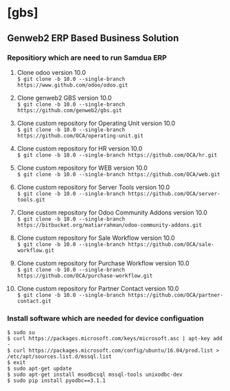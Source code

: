 # [gbs]
## Genweb2 ERP Based Business Solution

### Repositiory which are need to run Samdua ERP

1. Clone odoo version 10.0
<br/>```$ git clone -b 10.0 --single-branch https://www.github.com/odoo/odoo.git ```<br/>

2. Clone genweb2 GBS version 10.0
<br/>```$ git clone -b 10.0 --single-branch https://github.com/genweb2/gbs.git ```<br/>

3. Clone custom repository for Operating Unit version 10.0
<br/>```$ git clone -b 10.0 --single-branch https://github.com/OCA/operating-unit.git ```<br/>

4. Clone custom repository for HR version 10.0
<br/>```$ git clone -b 10.0 --single-branch https://github.com/OCA/hr.git ```<br/>

5. Clone custom repository for WEB version 10.0
<br/>```$ git clone -b 10.0 --single-branch https://github.com/OCA/web.git ```<br/>

6. Clone custom repository for Server Tools version 10.0
<br/>```$ git clone -b 10.0 --single-branch https://github.com/OCA/server-tools.git ```<br/>

7. Clone custom repository for Odoo Community Addons version 10.0
<br/>```$ git clone -b 10.0 --single-branch https://bitbucket.org/matiarrahman/odoo-community-addons.git ```<br/>

8. Clone custom repository for Sale Workflow version 10.0
<br/>```$ git clone -b 10.0 --single-branch https://github.com/OCA/sale-workflow.git ```<br/>

9. Clone custom repository for Purchase Workflow version 10.0
<br/>```$ git clone -b 10.0 --single-branch https://github.com/OCA/purchase-workflow.git ```<br/>

10. Clone custom repository for Partner Contact version 10.0
<br/>```$ git clone -b 10.0 --single-branch https://github.com/OCA/partner-contact.git ```<br/>

### Install software which are needed for device configuation


```$ sudo su```<br />
```$ curl https://packages.microsoft.com/keys/microsoft.asc | apt-key add -```<br />
```$ curl https://packages.microsoft.com/config/ubuntu/16.04/prod.list > /etc/apt/sources.list.d/mssql.list```<br />
```$ exit```<br />
```$ sudo apt-get update```<br />
```$ sudo apt-get install msodbcsql mssql-tools unixodbc-dev```<br />
```$ sudo pip install pyodbc==3.1.1```<br />
